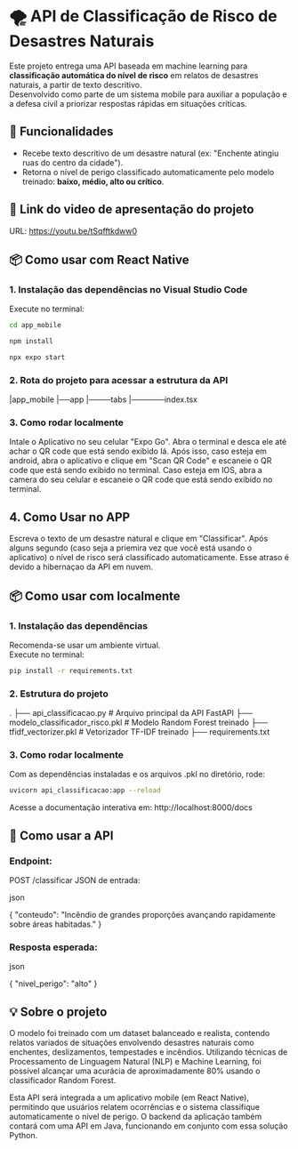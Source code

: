# 🌪️ API de Classificação de Risco de Desastres Naturais

Este projeto entrega uma API baseada em machine learning para **classificação automática do nível de risco** em relatos de desastres naturais, a partir de texto descritivo.  
Desenvolvido como parte de um sistema mobile para auxiliar a população e a defesa civil a priorizar respostas rápidas em situações críticas.

## 🚀 Funcionalidades

- Recebe texto descritivo de um desastre natural (ex: "Enchente atingiu ruas do centro da cidade").
- Retorna o nível de perigo classificado automaticamente pelo modelo treinado: **baixo, médio, alto ou crítico**.

## 📎 Link do video de apresentação do projeto

URL: https://youtu.be/tSqfftkdww0

## 📦 Como usar com React Native

### 1. Instalação das dependências no Visual Studio Code

Execute no terminal:

```bash
cd app_mobile

npm install

npx expo start
```

### 2. Rota do projeto para acessar a estrutura da API

|app_mobile
|──app
|────tabs
|──────index.tsx

### 3. Como rodar localmente

Intale o Aplicativo no seu celular "Expo Go". Abra o terminal e desca ele até achar o QR code que está sendo exibido lá. Após isso, caso esteja em android, abra o aplicativo
e clique em "Scan QR Code" e escaneie o QR code que está sendo exibido no terminal. Caso esteja em IOS, abra a camera do seu celular e escaneie o QR code que está sendo exibido no terminal.

## 4. Como Usar no APP

Escreva o texto de um desastre natural e clique em "Classificar".
Após alguns segundo (caso seja a priemira vez que você está usando o aplicativo) o nível de risco será classificado automaticamente. Esse atraso é devido a hibernaçao da API em nuvem.

## 📦 Como usar com localmente

### 1. Instalação das dependências

Recomenda-se usar um ambiente virtual.  
Execute no terminal:

```bash
pip install -r requirements.txt
```

### 2. Estrutura do projeto

.
├── api_classificacao.py # Arquivo principal da API FastAPI
├── modelo_classificador_risco.pkl # Modelo Random Forest treinado
├── tfidf_vectorizer.pkl # Vetorizador TF-IDF treinado
├── requirements.txt

### 3. Como rodar localmente

Com as dependências instaladas e os arquivos .pkl no diretório, rode:

```bash
uvicorn api_classificacao:app --reload
```

Acesse a documentação interativa em:
http://localhost:8000/docs

## 📲 Como usar a API

### Endpoint:

POST /classificar
JSON de entrada:

json

{
"conteudo": "Incêndio de grandes proporções avançando rapidamente sobre áreas habitadas."
}

### Resposta esperada:

json

{
"nivel_perigo": "alto"
}

## 💡 Sobre o projeto

O modelo foi treinado com um dataset balanceado e realista, contendo relatos variados de situações envolvendo desastres naturais como enchentes, deslizamentos, tempestades e incêndios.
Utilizando técnicas de Processamento de Linguagem Natural (NLP) e Machine Learning, foi possível alcançar uma acurácia de aproximadamente 80% usando o classificador Random Forest.

Esta API será integrada a um aplicativo mobile (em React Native), permitindo que usuários relatem ocorrências e o sistema classifique automaticamente o nível de perigo. O backend da aplicação também contará com uma API em Java, funcionando em conjunto com essa solução Python.
